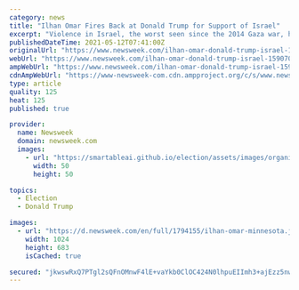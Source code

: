 ```yaml
---
category: news
title: "Ilhan Omar Fires Back at Donald Trump for Support of Israel"
excerpt: "Violence in Israel, the worst seen since the 2014 Gaza war, has left at least 36 people dead—five Israelis and 31 Palestinians."
publishedDateTime: 2021-05-12T07:41:00Z
originalUrl: "https://www.newsweek.com/ilhan-omar-donald-trump-israel-1590708"
webUrl: "https://www.newsweek.com/ilhan-omar-donald-trump-israel-1590708"
ampWebUrl: "https://www.newsweek.com/ilhan-omar-donald-trump-israel-1590708?amp=1"
cdnAmpWebUrl: "https://www-newsweek-com.cdn.ampproject.org/c/s/www.newsweek.com/ilhan-omar-donald-trump-israel-1590708?amp=1"
type: article
quality: 125
heat: 125
published: true

provider:
  name: Newsweek
  domain: newsweek.com
  images:
    - url: "https://smartableai.github.io/election/assets/images/organizations/newsweek.com-50x50.jpg"
      width: 50
      height: 50

topics:
  - Election
  - Donald Trump

images:
  - url: "https://d.newsweek.com/en/full/1794155/ilhan-omar-minnesota.jpg"
    width: 1024
    height: 683
    isCached: true

secured: "jkwswRxQ7PTgl2sQFnOMnwF4lE+vaYkb0ClOC424N0lhpuEIImh3+ajEzz5nwyMSLESlbG8+lwwJHzNP9eAEjaAYL+ZVcwbGksf9hTTzjNcGIghjnDPs4nz5BXkLp0htUS2byRrFzZVMb3khEoRz0LSzAuDIG0f1ptq6rfkaHokqqMgCFg8tAlmGMqA+r1GoR2AxvgG98BCzSiNXxJXgd+hPiwqeb966Qz/86f+cjkECfNZ2bDehhm5N0PYAGDUfZBurYGk+us6qSc8v8xwPFYNJTn+ZakcgfOqKLz4GnLb+AlaYbSfaBg6DRnbu5gVJ59JcRkmI/qqCMbg9HJSjODt/tT3nv/4/5a4gP6zRWCo=;viJ4ZPtmijDbGon812CnHg=="
---
```


